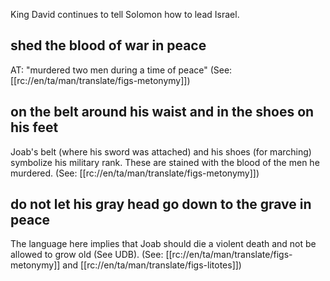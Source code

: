 King David continues to tell Solomon how to lead Israel.

## shed the blood of war in peace ##

AT: "murdered two men during a time of peace" (See: [[rc://en/ta/man/translate/figs-metonymy]])

## on the belt around his waist and in the shoes on his feet ##

Joab's belt (where his sword was attached) and his shoes (for marching) symbolize his military rank. These are stained with the blood of the men he murdered. (See: [[rc://en/ta/man/translate/figs-metonymy]])

## do not let his gray head go down to the grave in peace ##

The language here implies that Joab should die a violent death and not be allowed to grow old (See UDB). (See: [[rc://en/ta/man/translate/figs-metonymy]] and [[rc://en/ta/man/translate/figs-litotes]])
